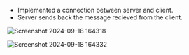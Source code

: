 * Implemented a connection between server and client.
* Server sends back the message recieved from the client.

![Screenshot 2024-09-18 164318](https://github.com/user-attachments/assets/613b6711-75ce-4690-bcf1-204986dccbb0)
  
![Screenshot 2024-09-18 164332](https://github.com/user-attachments/assets/955c83b8-cd5a-48aa-911c-6ca77d6282ce)
